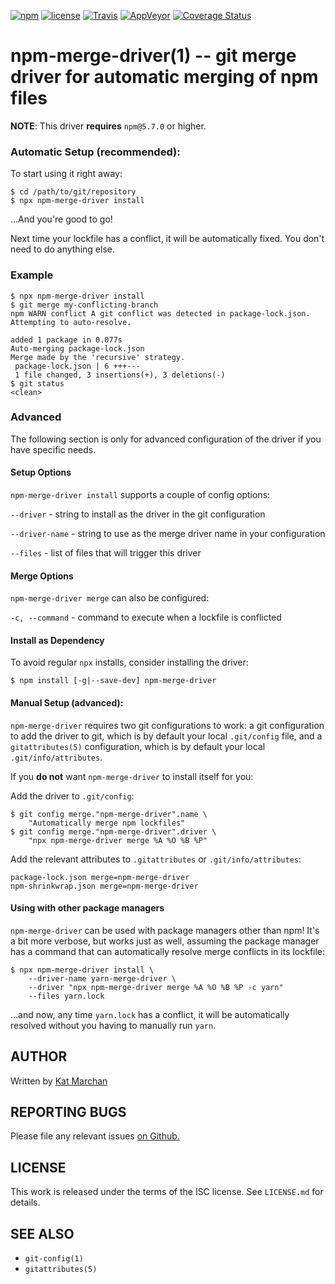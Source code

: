 [![npm](https://img.shields.io/npm/v/npm-merge-driver.svg)](https://npm.im/npm-merge-driver) [![license](https://img.shields.io/npm/l/npm-merge-driver.svg)](https://npm.im/npm-merge-driver) [![Travis](https://img.shields.io/travis/npm/npm-merge-driver.svg)](https://travis-ci.org/npm/npm-merge-driver) [![AppVeyor](https://ci.appveyor.com/api/projects/status/github/npm/npm-merge-driver?svg=true)](https://ci.appveyor.com/project/npm/npm-merge-driver) [![Coverage Status](https://coveralls.io/repos/github/npm/npm-merge-driver/badge.svg?branch=latest)](https://coveralls.io/github/npm/npm-merge-driver?branch=latest)

# npm-merge-driver(1) -- git merge driver for automatic merging of npm files

**NOTE**: This driver **requires** `npm@5.7.0` or higher.

### Automatic Setup (recommended):

To start using it right away:

```
$ cd /path/to/git/repository
$ npx npm-merge-driver install
```

...And you're good to go!

Next time your lockfile has a conflict, it will be automatically fixed. You
don't need to do anything else.

### Example

```
$ npx npm-merge-driver install
$ git merge my-conflicting-branch
npm WARN conflict A git conflict was detected in package-lock.json. Attempting to auto-resolve.

added 1 package in 0.077s
Auto-merging package-lock.json
Merge made by the 'recursive' strategy.
 package-lock.json | 6 +++---
 1 file changed, 3 insertions(+), 3 deletions(-)
$ git status
<clean>
```

### Advanced

The following section is only for advanced configuration of the driver if you
have specific needs.

#### Setup Options

`npm-merge-driver install` supports a couple of config options:

`--driver` - string to install as the driver in the git configuration

`--driver-name` - string to use as the merge driver name in your configuration

`--files` - list of files that will trigger this driver

#### Merge Options

`npm-merge-driver merge` can also be configured:

`-c, --command` - command to execute when a lockfile is conflicted

#### Install as Dependency

To avoid regular `npx` installs, consider installing the driver:

`$ npm install [-g|--save-dev] npm-merge-driver`

#### Manual Setup (advanced):

`npm-merge-driver` requires two git configurations to work: a git configuration
to add the driver to git, which is by default your local `.git/config` file, and
a `gitattributes(5)` configuration, which is by default your local
`.git/info/attributes`.

If you **do not** want `npm-merge-driver` to install itself for you:

Add the driver to `.git/config`:
```
$ git config merge."npm-merge-driver".name \
    "Automatically merge npm lockfiles"
$ git config merge."npm-merge-driver".driver \
    "npx npm-merge-driver merge %A %O %B %P"
```

Add the relevant attributes to `.gitattributes` or `.git/info/attributes`:
```
package-lock.json merge=npm-merge-driver
npm-shrinkwrap.json merge=npm-merge-driver
```

#### Using with other package managers

`npm-merge-driver` can be used with package managers other than npm! It's a bit
more verbose, but works just as well, assuming the package manager has a command
that can automatically resolve merge conflicts in its lockfile:

```
$ npx npm-merge-driver install \
    --driver-name yarn-merge-driver \
    --driver "npx npm-merge-driver merge %A %O %B %P -c yarn"
    --files yarn.lock
```

...and now, any time `yarn.lock` has a conflict, it will be automatically
resolved without you having to manually run `yarn`.

## AUTHOR

Written by [Kat Marchan](https://github.com/zkat)

## REPORTING BUGS

Please file any relevant issues [on Github.](https://github.com/npm/npm-merge-driver)

## LICENSE

This work is released under the terms of the ISC license. See `LICENSE.md` for details.

## SEE ALSO

* `git-config(1)`
* `gitattributes(5)`
